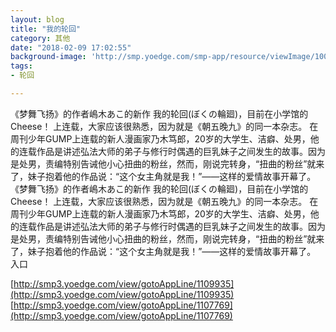 ```yaml
---
layout: blog
title: "我的轮回"
category: 其他
date: "2018-02-09 17:02:55"
background-image: 'http://smp.yoedge.com/smp-app/resource/viewImage/1002542appline.png'
tags:
- 轮回

---
```

《梦舞飞扬》的作者嶋木あこ的新作 我的轮回(ぼくの輪廻)，目前在小学馆的 Cheese！ 上连载，大家应该很熟悉，因为就是《朝五晚九》的同一本杂志。 在周刊少年GUMP上连载的新人漫画家乃木笃郎，20岁的大学生、洁癖、处男，他的连载作品是讲述弘法大师的弟子与修行时偶遇的巨乳妹子之间发生的故事。因为是处男，责编特别告诫他小心扭曲的粉丝，然而，刚说完转身，“扭曲的粉丝”就来了，妹子抱着他的作品说：“这个女主角就是我！”——这样的爱情故事开幕了。
《梦舞飞扬》的作者嶋木あこ的新作 我的轮回(ぼくの輪廻)，目前在小学馆的 Cheese！ 上连载，大家应该很熟悉，因为就是《朝五晚九》的同一本杂志。 在周刊少年GUMP上连载的新人漫画家乃木笃郎，20岁的大学生、洁癖、处男，他的连载作品是讲述弘法大师的弟子与修行时偶遇的巨乳妹子之间发生的故事。因为是处男，责编特别告诫他小心扭曲的粉丝，然而，刚说完转身，“扭曲的粉丝”就来了，妹子抱着他的作品说：“这个女主角就是我！”——这样的爱情故事开幕了。
入口

[http://smp3.yoedge.com/view/gotoAppLine/1109935](http://smp3.yoedge.com/view/gotoAppLine/1109935)
[http://smp3.yoedge.com/view/gotoAppLine/1107769](http://smp3.yoedge.com/view/gotoAppLine/1107769)

        
